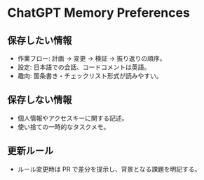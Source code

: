 # ChatGPT Memory Preferences

## 保存したい情報
- 作業フロー: 計画 → 変更 → 検証 → 振り返りの順序。
- 設定: 日本語での会話、コードコメントは英語。
- 趣向: 箇条書き・チェックリスト形式が読みやすい。

## 保存しない情報
- 個人情報やアクセスキーに関する記述。
- 使い捨ての一時的なタスクメモ。

## 更新ルール
- ルール変更時は PR で差分を提示し、背景となる課題を明記する。
